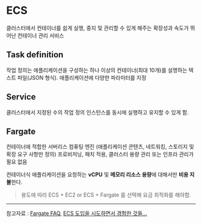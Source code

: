 # ECS

클러스터에서 컨테이너를 쉽게 실행, 중지 및 관리할 수 있게 해주는 확장성과 속도가 뛰어난 컨테이너 관리 서비스



## Task definition

작업 정의는 애플리케이션을 구성하는 하나 이상의 컨테이너(최대 10개)를 설명하는 텍스트 파일(JSON 형식). 애플리케이션에 다양한 파라미터를 지정

## Service

클러스터에서 지정된 수의 작업 정의 인스턴스를 동시에 실행하고 유지할 수 있게 함.

## Fargate

컨테이너에 적합한 서버리스 컴퓨팅 엔진 (애플리케이션 콘텐츠, 네트워킹, 스토리지 및 확장 요구 사항만 정의)
프로비저닝, 패치 적용, 클러스터 용량 관리 또는 인프라 관리가 필요 없음

컨테이너식 애플리케이션을 요청하는 **vCPU** 및 **메모리 리소스 용량**에 대해서만 **비용 지불**한다.

> 용도에 따라 ECS + EC2 or ECS + Fargate 를 선택해 요금 최적화를 해야함.



---

참고자료 : [Fargate FAQ](https://aws.amazon.com/ko/fargate/faqs/?nc=sn&loc=4), [ECS 도입을 시도하면서 경험한 것들...](https://sjquant.tistory.com/40)

